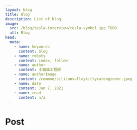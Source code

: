 ```yaml
---
layout: blog
title: Blog
description: List of blog
image:
  src: /blog/tesla-interview/tesla-symbol.jpg TODO
  alt: Blog
head:
  meta:
    - name: keywords
      content: blog
    - name: robots
      content: index, follow
    - name: author
      content: 小貓貓工程師
    - name: authorImage
      content: /common/siliconvalleykittycatengineer.jpeg
    - name: date
      content: Jun 7, 2021
    - name: read
      content: n/a
---
```


# Post